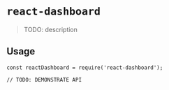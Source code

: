 # `react-dashboard`

> TODO: description

## Usage

```
const reactDashboard = require('react-dashboard');

// TODO: DEMONSTRATE API
```
